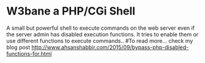 # W3bane a PHP/CGi Shell
A small but powerful shell to execute commands on the web server even if the server admin has disabled execution functions. It tries to enable them or use different functions to execute commands..
#To read more... 
check my blog post http://www.ahsanshabbir.com/2015/09/bypass-php-disabled-functions-for.html
